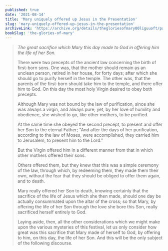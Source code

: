 ```yaml
---
published: true
date: '2021-08-14'
title: 'Mary uniquely offered up Jesus in the Presentation'
slug: 'mary-uniquely-offered-up-jesus-in-the-presentation'
archiveLink: 'https://archive.org/details/thegloriesofmary00liguuoft/page/457?view=theater'
bookSlug: 'the-glories-of-mary'
---
```


> *The great sacrifice which Mary this day made to God in offering him the life of her Son.*
>
> There were two precepts of the ancient law concerning the birth of first-born sons. One was, that the mother should remain as an unclean person, retired in her house, for forty days; after which she should go to purify herself in the temple. The other was, that the parents of the first-born should take him to the temple, and there offer him to God. On this day the most holy Virgin desired to obey both precepts.
>
> Although Mary was not bound by the law of purification, since she was always a virgin, and always pure; yet, by her love of humility and obedience, she wished to go, like other mothers, to be purified.
>
> At the same time she obeyed the second precept, to present and offer her Son to the eternal Father; "And after the days of her purification, according to the law of Moses, were accomplished, they carried him to Jerusalem, to present him to the Lord."
>
> But the Virgin offered him in a different manner from that in which other mothers offered their sons.
>
> Others offered them, but they knew that this was a simple ceremony of the law, through which, by redeeming them, they made them their own, without the fear that they should be obliged to offer them again, and to death.
>
> Mary really offered her Son to death, knowing certainly that the sacrifice of the life of Jesus which she then made, should one day be actually consummated upon the altar of the cross; so that Mary, by offering the life of her Son through the love she bore this Son, really sacrificed herself entirely to God.
>
> Laying aside, then, all the other considerations which we might make upon the various mysteries of this festival, let us only consider how great was this sacrifice that Mary made of herself to God, by offering to him, on this day, the life of her Son. And this will be the only subject of the following discourse.